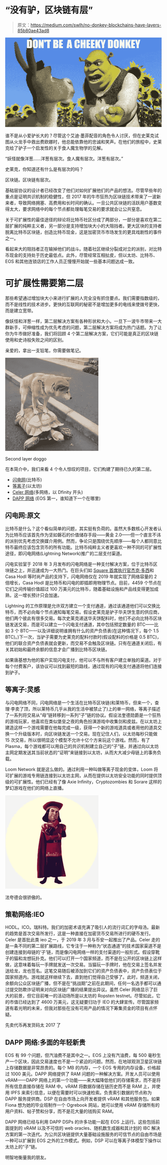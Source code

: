 # “没有驴，区块链有层”

> 原文：<https://medium.com/swlh/no-donkey-blockchains-have-layers-85b80ae43ad8>

![](img/01212163f8a751c702b51d0431c2d479.png)

谁不是从小爱驴长大的？尽管这个艾迪·墨菲配音的角色令人讨厌，但在史莱克试图从火龙手中救出费欧娜时，他总能依靠他的忠诚和笑声。在他们的旅程中，史莱克给了驴子一个启发性的关于食人魔生物学的见解。

“妖怪就像洋葱……洋葱有层次。食人魔有层次。洋葱有层次。”

史莱克，你知道还有什么是有层次的吗？

区块链。区块链有层次。

基础层协议的设计者已经改变了他们对如何扩展他们的产品的想法。尽管早些年的重点是证明共识机制的稳健性，但 2017 年的牛市狂热为区块链技术带来了一波新来者，导致网络拥塞、高费用和长时间的确认。一旦公共区块链的活跃用户基数变得太大，要求网络中的每个节点都处理每笔交易的要求就会让公共窒息。

关于可扩展性的最佳途径的辩论将比特币社区分成了两部分，一部分是喜欢在第二层扩展的纯粹主义者，另一部分是支持增加块大小的大阻挡者。更大区块的支持者脱离比特币区块链，创造比特币现金，这是加密货币市场发生的更具戏剧性的事件之一。

看起来大的阻挡者正在输掉他们的战斗。随着社区继续分裂成对立的派别，对比特币现金的支持处于历史最低点。此外，尽管经常互相扯皮，但以太坊、比特币、EOS 和其他连锁店的工作人员正慢慢开始就一些基本问题达成一致。

# 可扩展性需要第二层

那些希望通过增加块大小来进行扩展的人完全没有抓住要点。我们需要指数级的，而不是线性的技术进步。更快的互联网的秘密不是增加更多的电线来使拨号更快，而是建立宽带。

像妖怪和洋葱一样，第二层解决方案有各种形状和大小。一旦下一波牛市带来一大群新手，可伸缩性成为优先考虑的问题，第二层解决方案将成为热门话题。为了让你为牛市做好准备，我们将回顾 4 个第二层解决方案，它们可能是真正的区块链使用和史诗般失败之间的区别。

亲爱的，拿出一支铅笔，你需要做笔记。

![](img/598830dc9c567379b67329f4594fc7a3.png)

Second layer doggo

在本简介中，我们来看 4 个令人惊叹的项目，它们构建了期待已久的第二层。

*   [闪电网](https://lightning.network/)(比特币)
*   [等离子](https://plasma.io/)(以太坊)
*   [Celer 网络](https://www.celer.network/)(多网络，以 Dfinity 开头)
*   [DAPP 网络](https://www.liquidapps.io/) (EOS 第一，谁知道下一个在哪里)

## **闪电网:原文**

比特币是什么？这个看似简单的问题，其实挺有负荷的。虽然大多数核心开发者认为比特币应该首先作为坚如磐石的价值储存手段——黄金 2.0——但一个直言不讳的派别优先考虑交换媒介用例。然而，争论只是围绕优先顺序——每个人都同意比特币最终应该包含货币的所有功能。比特币纯粹主义者更喜欢一种不同的可扩展性途径，即闪电网络(Lightning Network)推广的二层支付渠道。

闪电实验室于 2018 年 3 月发布的闪电网络是一种支付解决方案，位于比特币区块链之上，并迅速成为一大热门。在巨头们如 [Square 首席执行官杰克·多西](https://cointelegraph.com/news/jack-dorsey-says-cash-app-support-for-lightning-network-a-question-of-when-not-if)和 Casa Hodl 等时尚产品的支持下，闪电网络仅在 2019 年就实现了网络容量的 2 倍增长，Casa Hodl 是比特币和闪电的即插即用物理节点。目前，4459 个节点在它们之间传输价值超过 100 万美元的比特币，随着基础设施和产品线变得更加成熟，这一增长预计只会加速。

Lightning 的工作原理是允许双方建立一个支付通道，通过该通道他们可以交换比特币，而不必向每个节点通知每笔交易。假设史莱克是驴子华夫饼生意的供应商，他们两个彼此有很多交易。每次史莱克递送华夫饼配料时，他们不必向比特币区块链发送交易，而是可以建立一个闪电支付通道，其中包括预定数量的 BTC——比如 3 个 BTC——以及详细说明谁拥有什么的资产负债表(在这种情况下，每个 1.5 BTC)。)下一次，当驴子需要为史莱克的配料付款时(假设配料的价格是 0.5 BTC)，他们的联合资产负债表就会更新，而交易不会触及区块链。只有在通道关闭后，有关其初始和最终余额的信息才会广播到比特币区块链。

如果唐基想为他的客户实现闪电支付，他可以不与所有客户建立单独的渠道。对于每个付费客户，该协议可以找到最短的路线，通过现有的闪电支付通道将他们连接到驴子。

## 等离子:灵感

与闪电网络不同，闪电网络是一个生活在比特币区块链(和莱特币，但来一个，查理·李卖了顶，所以莱特币几乎从我的生活中被禁止了)上的单一网络，等离子描述了一系列将交易从“母”链转移到一系列“子”链的协议。假设法奎德勋爵是一个狂热的游戏玩家，他喜欢在类似堡垒之夜的角色扮演游戏中收集剑和皮兹。在以太坊上建造这样一个游戏需要在他每完成一级，获得一个新的游戏道具或者用他的道具交换一个升级版本时，向区块链发送一个交易。现在记住人们，以太坊每秒只能做 15 次交易，所以很明显这个模型不允许十亿个方来玩这个游戏。然而，有了 Plasma，每个游戏都可以用自己的共识机制建立自己的“子”链，并通过向以太坊主网定期发送其当前状态的“证明”来链接到以太坊，从而大大减少母链上的事务负载。

Loom Network 就是这么做的。通过利用一种叫做等离子现金的变体，Loom 将可扩展的游戏专用链连接到以太坊主网，从而在提供以太坊安全功能的同时提供顶级的可扩展性。他们已经有了像 Axie Infinity，Cryptozombies 和 Sorare 这样的梦幻游戏在他们的网络上直播。

![](img/5e1df2240c4dd1750068fefcb39962a4.png)

法夸德会很骄傲的。

## 策勒网络:IEO

HODL。ICO。瑞科特。我们的加密术语充满了吸引人的流行词汇的字母汤。最新的趋势是首次交易所发行，这是一种直接在加密货币交易所进行的硬币发行。Celer 是首批此类 ieo 之一，于 2019 年 3 月与币安一起推出了产品。Celer 走的是一条不同的第二层扩展路线，它专注于一种称为“状态通道”的技术国家渠道不是创建连接到母链的‘子’链，而是像闪电网络一样的支付渠道的一般形式。假设穿靴子的猫和龙想玩扑克。他们可以打开一个国家频道，而不是在公开的区块链上这样做，这意味着每玩一手牌就发送一次交易。当猫玩一手牌时，他在交易上签名并发送给龙，龙也签名。这笔交易随后被添加到它们的资产负债表中，资产负债表位于国家频道内。游戏就这样继续下去，直到他们觉得自己受够了。此时，频道关闭，余额向公众区块链广播，但不是在“挑战期”之前在此期间，任何一名选手都可以通过提交防欺诈证明来对向区块链广播的结果提出异议。虽然 Celer 网络显示了巨大的前景，但它目前唯一的活动场所是以太坊的 Ropsten testnet。尽管如此，它的市值已经达到了 4600 万美元，这无疑要归功于 IEO 的大肆宣传。尽管国家频道有着光明的未来，但我对那些在没有可用产品的情况下筹集资金的项目有点怀疑。

先卖代币再发货码太 2017 了

## DAPP 网络:多面的年轻新贵

EOS 有 99 个问题，但汽油费不是其中之一。EOS 上没有汽油费，每 500 毫秒生产一个区块，因此交易速度也不是一个紧迫的问题。然而，在地球观测卫星区块链上存储数据是非常昂贵的。每个 MB 的内存，一个 EOS 专用的内存设备，价格超过 1000 美元。DAPP 网络提供了 RAM 问题的一种解决方案。开发人员可以使用 vRAM——DAPP 网络上的第一个功能——来大幅降低他们的存储需求，而不是将所有信息直接存储在 RAM 中。vRAM 将数据存储在链历史而不是 RAM 上，并使用 IPFS 来索引信息，以便在需要时可以快速检索。负责索引数据的节点称为 DAPP 服务提供商。DSP 在自由市场上向开发者提供 vRAM 和其他服务包。如果 Fiona 想为她的毕业班制作一个 Ogrebook 网站，她可以使用 vRAM 存储所有的用户资料、帖子赞和分享，而不是花大量的钱购买 RAM。

DAPP 网络已经与利用 DAPP DSPs 的许多功能一起在 EOS 上运行。这些包括前面提到的 vRAM 以及不可信的 web oracles、随机数生成器和其计划的 IBC 解决方案的第一次迭代。为公共区块链提供大量基础设施服务的可信节点的自由市场是一种可以扩展到 EOS 之外的工作模式。例如，DSP 可以在等离子体模型下操作以太坊上的“子”链。

明智地衡量我的朋友。